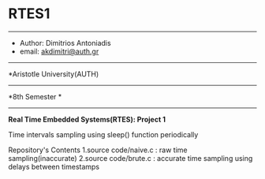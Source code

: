 # RTES1
*******************************************
* Author: Dimitrios Antoniadis            
* email: akdimitri@auth.gr                
*******************************************
*Aristotle University(AUTH) 
*******************************************
*8th Semester *
*******************************************


**Real Time Embedded Systems(RTES): Project 1**

Time intervals sampling using sleep() function periodically 

Repository's Contents
1.source code/naive.c : raw time sampling(inaccurate)
2.source code/brute.c : accurate time sampling using delays between timestamps
